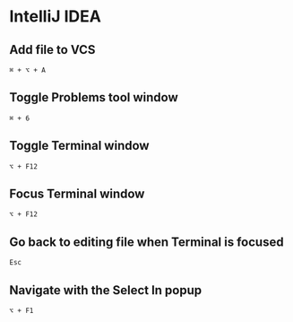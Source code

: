 # IntelliJ IDEA

## Add file to VCS

`⌘ + ⌥ + A`

## Toggle Problems tool window

`⌘ + 6`

## Toggle Terminal window

`⌥ + F12`

## Focus Terminal window

`⌥ + F12`

## Go back to editing file when Terminal is focused

`Esc`

## Navigate with the Select In popup

`⌥ + F1`
